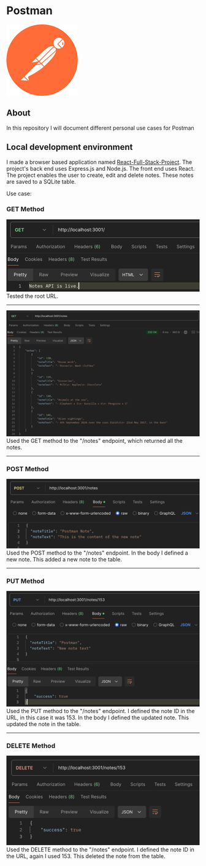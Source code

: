 # Postman

<img src="Postman Logo.png"/>

## About

In this repository I will document different personal use cases for Postman

## Local development environment

I made a browser based application named [React-Full-Stack-Project](https://github.com/KrisHHFI/React-Full-Stack-Project).
 The project's back end uses Express.js and Node.js. 
 The front end uses React. 
 The project enables the user to create, edit and delete notes.
 These notes are saved to a SQLite table.

Use case:

### GET Method

<img src="React-Full-Stack-Project1.png" alt="React-Full-Stack-Project1">
Tested the root URL.

---

<img src="React-Full-Stack-Project2.png" alt="React-Full-Stack-Project2">
Used the GET method to the "/notes" endpoint, which returned all the notes.

---

### POST Method
<img src="React-Full-Stack-Project3.png" alt="React-Full-Stack-Project3">
Used the POST method to the "/notes" endpoint. In the body I defined a new note. This added a new note to the table.

---

### PUT Method

<img src="React-Full-Stack-Project4.png" alt="React-Full-Stack-Project4">
Used the PUT method to the "/notes" endpoint. I defined the note ID in the URL, in this case it was 153. In the body I defined the updated note. This updated the note in the table.

---

### DELETE Method

<img src="React-Full-Stack-Project5.png" alt="React-Full-Stack-Project5">
Used the DELETE method to the "/notes" endpoint. I defined the note ID in the URL, again I used 153. This deleted the note from the table.

